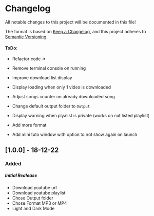 # Changelog
All notable changes to this project will be documented in this file!

The format is based on [Keep a Changelog](https://keepachangelog.com/en/1.0.0/),
and this project adheres to [Semantic Versioning](https://semver.org/spec/v2.0.0.html).

#### ToDo:
 - Refactor code :arrow_upper_right:
 
 - Remove terminal console on running

 - Improve download list display
 - Display loading when only 1 video is downloaded
 - Adjust songs counter on already downloaded song
 - Change default output folder to `Output`
 - Display warning when plyalist is private (works on not listed playlist)

 - Add more format
 - Add mini tuto window with option to not show again on launch



## [1.0.0] - 18-12-22
### Added

##### Initial Realease

- Download youtube url
- Download youtube playlist
- Chose Output folder
- Chose Format MP3 or MP4
- Light and Dark Mode
